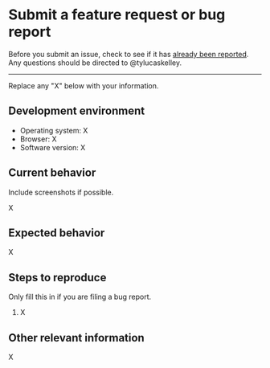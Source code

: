 # Submit a feature request or bug report

Before you submit an issue, check to see if it has [already been reported][1].
Any questions should be directed to @tylucaskelley.

---

Replace any "X" below with your information.

## Development environment

- Operating system: X
- Browser: X
- Software version: X

## Current behavior

Include screenshots if possible.

X

## Expected behavior

X

## Steps to reproduce

Only fill this in if you are filing a bug report.

1. X

## Other relevant information

X

[1]: https://github.com/greylocklabs/teapot/issues
